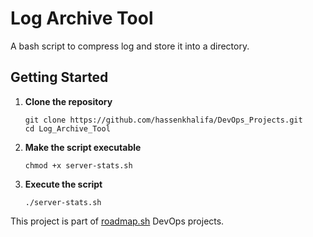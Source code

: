 # Log Archive Tool 
A bash script to compress log and store it into a directory.

## Getting Started
1. **Clone the repository**
    ```
    git clone https://github.com/hassenkhalifa/DevOps_Projects.git
    cd Log_Archive_Tool
    ```

2. **Make the script executable**
    ```
    chmod +x server-stats.sh
    ```
3. **Execute the script**
    ```
    ./server-stats.sh
    ```
This project is part of [roadmap.sh](https://roadmap.sh/projects/server-stats) DevOps projects.

